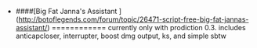 - ####[Big Fat Janna's Assistant ] (http://botoflegends.com/forum/topic/26471-script-free-big-fat-jannas-assistant/)
============
currently only with prodiction 0.3. 
includes anticapcloser, interrupter, boost dmg output, ks, and simple sbtw

